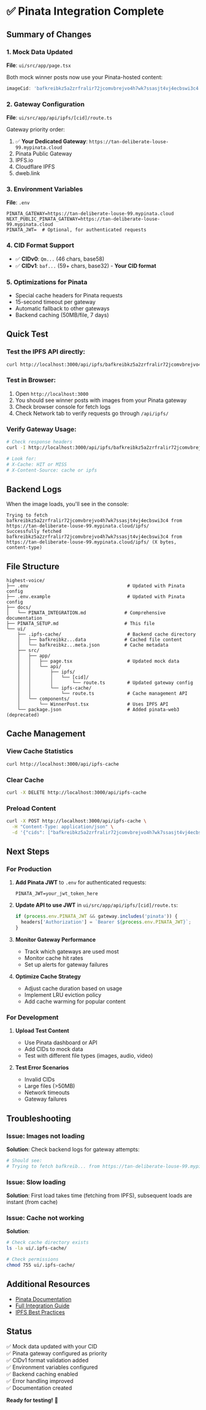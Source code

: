 # ✅ Pinata Integration Complete

## Summary of Changes

### 1. Mock Data Updated
**File**: `ui/src/app/page.tsx`

Both mock winner posts now use your Pinata-hosted content:
```typescript
imageCid: 'bafkreibkz5a2zrfralir72jcomvbrejvo4h7wk7ssasjt4vj4ecbswi3c4'
```

### 2. Gateway Configuration
**File**: `ui/src/app/api/ipfs/[cid]/route.ts`

Gateway priority order:
1. ✅ **Your Dedicated Gateway**: `https://tan-deliberate-louse-99.mypinata.cloud`
2. Pinata Public Gateway
3. IPFS.io
4. Cloudflare IPFS
5. dweb.link

### 3. Environment Variables
**File**: `.env`

```env
PINATA_GATEWAY=https://tan-deliberate-louse-99.mypinata.cloud
NEXT_PUBLIC_PINATA_GATEWAY=https://tan-deliberate-louse-99.mypinata.cloud
PINATA_JWT=  # Optional, for authenticated requests
```

### 4. CID Format Support
- ✅ **CIDv0**: `Qm...` (46 chars, base58)
- ✅ **CIDv1**: `baf...` (59+ chars, base32) - **Your CID format**

### 5. Optimizations for Pinata
- Special cache headers for Pinata requests
- 15-second timeout per gateway
- Automatic fallback to other gateways
- Backend caching (50MB/file, 7 days)

## Quick Test

### Test the IPFS API directly:
```bash
curl http://localhost:3000/api/ipfs/bafkreibkz5a2zrfralir72jcomvbrejvo4h7wk7ssasjt4vj4ecbswi3c4
```

### Test in Browser:
1. Open `http://localhost:3000`
2. You should see winner posts with images from your Pinata gateway
3. Check browser console for fetch logs
4. Check Network tab to verify requests go through `/api/ipfs/`

### Verify Gateway Usage:
```bash
# Check response headers
curl -I http://localhost:3000/api/ipfs/bafkreibkz5a2zrfralir72jcomvbrejvo4h7wk7ssasjt4vj4ecbswi3c4

# Look for:
# X-Cache: HIT or MISS
# X-Content-Source: cache or ipfs
```

## Backend Logs

When the image loads, you'll see in the console:
```
Trying to fetch bafkreibkz5a2zrfralir72jcomvbrejvo4h7wk7ssasjt4vj4ecbswi3c4 from https://tan-deliberate-louse-99.mypinata.cloud/ipfs/
Successfully fetched bafkreibkz5a2zrfralir72jcomvbrejvo4h7wk7ssasjt4vj4ecbswi3c4 from https://tan-deliberate-louse-99.mypinata.cloud/ipfs/ (X bytes, content-type)
```

## File Structure

```
highest-voice/
├── .env                                    # Updated with Pinata config
├── .env.example                            # Updated with Pinata config
├── docs/
│   └── PINATA_INTEGRATION.md              # Comprehensive documentation
├── PINATA_SETUP.md                        # This file
└── ui/
    ├── .ipfs-cache/                        # Backend cache directory
    │   ├── bafkreibkz...data              # Cached file content
    │   └── bafkreibkz...meta.json         # Cache metadata
    ├── src/
    │   ├── app/
    │   │   ├── page.tsx                    # Updated mock data
    │   │   └── api/
    │   │       ├── ipfs/
    │   │       │   └── [cid]/
    │   │       │       └── route.ts        # Updated gateway config
    │   │       └── ipfs-cache/
    │   │           └── route.ts            # Cache management API
    │   └── components/
    │       └── WinnerPost.tsx              # Uses IPFS API
    └── package.json                        # Added pinata-web3 (deprecated)
```

## Cache Management

### View Cache Statistics
```bash
curl http://localhost:3000/api/ipfs-cache
```

### Clear Cache
```bash
curl -X DELETE http://localhost:3000/api/ipfs-cache
```

### Preload Content
```bash
curl -X POST http://localhost:3000/api/ipfs-cache \
  -H "Content-Type: application/json" \
  -d '{"cids": ["bafkreibkz5a2zrfralir72jcomvbrejvo4h7wk7ssasjt4vj4ecbswi3c4"]}'
```

## Next Steps

### For Production
1. **Add Pinata JWT** to `.env` for authenticated requests:
   ```env
   PINATA_JWT=your_jwt_token_here
   ```

2. **Update API to use JWT** in `ui/src/app/api/ipfs/[cid]/route.ts`:
   ```typescript
   if (process.env.PINATA_JWT && gateway.includes('pinata')) {
     headers['Authorization'] = `Bearer ${process.env.PINATA_JWT}`;
   }
   ```

3. **Monitor Gateway Performance**
   - Track which gateways are used most
   - Monitor cache hit rates
   - Set up alerts for gateway failures

4. **Optimize Cache Strategy**
   - Adjust cache duration based on usage
   - Implement LRU eviction policy
   - Add cache warming for popular content

### For Development
1. **Upload Test Content**
   - Use Pinata dashboard or API
   - Add CIDs to mock data
   - Test with different file types (images, audio, video)

2. **Test Error Scenarios**
   - Invalid CIDs
   - Large files (>50MB)
   - Network timeouts
   - Gateway failures

## Troubleshooting

### Issue: Images not loading
**Solution**: Check backend logs for gateway attempts:
```bash
# Should see:
# Trying to fetch bafkreib... from https://tan-deliberate-louse-99.mypinata.cloud/ipfs/
```

### Issue: Slow loading
**Solution**: First load takes time (fetching from IPFS), subsequent loads are instant (from cache)

### Issue: Cache not working
**Solution**: 
```bash
# Check cache directory exists
ls -la ui/.ipfs-cache/

# Check permissions
chmod 755 ui/.ipfs-cache/
```

## Additional Resources

- [Pinata Documentation](https://docs.pinata.cloud/)
- [Full Integration Guide](./docs/PINATA_INTEGRATION.md)
- [IPFS Best Practices](https://docs.ipfs.tech/concepts/best-practices/)

## Status

✅ Mock data updated with your CID  
✅ Pinata gateway configured as priority  
✅ CIDv1 format validation added  
✅ Environment variables configured  
✅ Backend caching enabled  
✅ Error handling improved  
✅ Documentation created  

**Ready for testing!** 🚀
